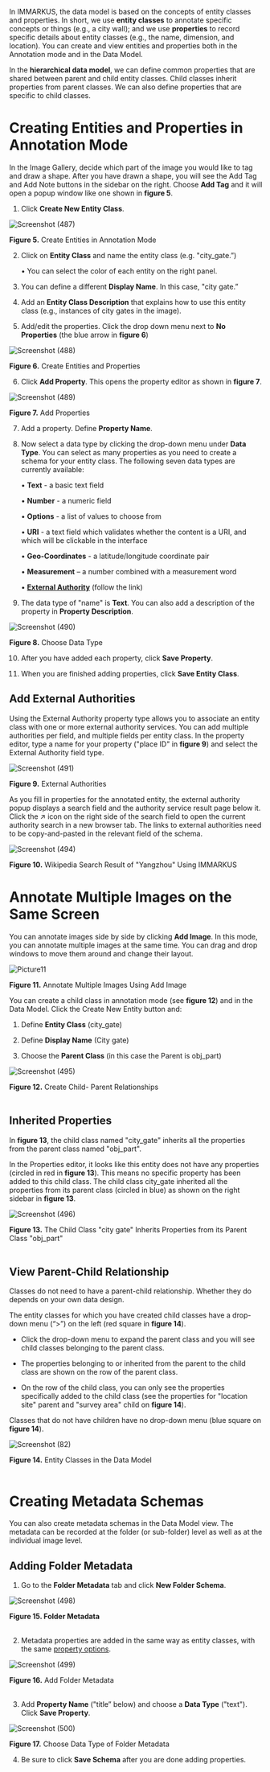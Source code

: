 In IMMARKUS, the data model is based on the concepts of entity classes and properties. In short, we use **entity classes** to annotate specific concepts or things (e.g., a city wall); and we use **properties** to record specific details about entity classes (e.g., the name, dimension, and location). You can create and view entities and properties both in the Annotation mode and in the Data Model.

In the **hierarchical data model**, we can define common properties that are shared between parent and child entity classes. Child classes inherit properties from parent classes. We can also define properties that are specific to child classes.




# Creating Entities and Properties in Annotation Mode

In the Image Gallery, decide which part of the image you would like to tag and draw a shape. 
After you have drawn a shape, you will see the Add Tag and Add Note buttons in the sidebar on the right. Choose **Add Tag** and it will open a popup window like one shown in **figure 5**. 

1.	Click **Create New Entity Class**. 

![Screenshot (487)](https://github.com/rsimon/immarkus/assets/128056738/e9d557b0-6af3-41a8-8a3d-5e7fadadfccc)


**Figure 5.** Create Entities in Annotation Mode

2.	Click on **Entity Class** and name the entity class (e.g. "city_gate.”)

    •	You can select the color of each entity on the right panel.
3.	You can define a different **Display Name**. In this case, "city gate.”
4.	Add an **Entity Class Description** that explains how to use this entity class (e.g., instances of city gates in the image).  
5.	Add/edit the properties. Click the drop down menu next to **No Properties** (the blue arrow in **figure 6**)

![Screenshot (488)](https://github.com/rsimon/immarkus/assets/128056738/74052980-2bf6-4b82-884a-3130bdd2a721)

**Figure 6.** Create Entities and Properties

6.	Click **Add Property**. This opens the property editor as shown in **figure 7**.

![Screenshot (489)](https://github.com/rsimon/immarkus/assets/128056738/915a5228-ae1e-4067-8c40-787f4c81e797)

**Figure 7.** Add Properties

7.	Add a property. Define **Property Name**.

8.	Now select a data type by clicking the drop-down menu under **Data Type**. You can select as many properties as you need to create a schema for your entity class. The following seven data types are currently available:

     •	**Text** - a basic text field

     •	**Number** - a numeric field

     •	**Options** - a list of values to choose from

     •	**URI** - a text field which validates whether the content is a URI, and which will be clickable in the interface

     •	**Geo-Coordinates** - a latitude/longitude coordinate pair

     •	**Measurement** – a number combined with a measurement word

     •	**[External Authority](https://github.com/rsimon/immarkus/wiki/t_04-Annotation-Mode#add-external-authorities)** (follow the link)

9.	The data type of "name" is **Text**. You can also add a description of the property in **Property Description**.

![Screenshot (490)](https://github.com/rsimon/immarkus/assets/128056738/a59a9c46-0a07-4db2-bf2b-b5d8161ee79f)

**Figure 8.** Choose Data Type


10.	After you have added each property, click **Save Property**. 

11.	When you are finished adding properties, click **Save Entity Class**.

## Add External Authorities

Using the External Authority property type allows you to associate an entity class with one or more external authority services. You can add multiple authorities per field, and multiple fields per entity class. 
In the property editor, type a name for your property ("place ID" in **figure 9**) and select the External Authority field type.

![Screenshot (491)](https://github.com/rsimon/immarkus/assets/128056738/8b581e78-bb41-42d5-9664-ebae050103b4)

**Figure 9.** External Authorities

As you fill in properties for the annotated entity, the external authority popup displays a search field and the authority service result page below it.  Click the ↗ icon on the right side of the search field to open the current authority search in a new browser tab. The links to external authorities need to be copy-and-pasted in the relevant field of the schema.

![Screenshot (494)](https://github.com/rsimon/immarkus/assets/128056738/cbaf8a8d-f7f1-4c35-b1c0-d40803e49cd3)

**Figure 10.** Wikipedia Search Result of "Yangzhou" Using IMMARKUS

# Annotate Multiple Images on the Same Screen

You can annotate images side by side by clicking **Add Image**. In this mode, you can annotate multiple images at the same time. You can drag and drop windows to move them around and change their layout.

![Picture11](https://github.com/rsimon/immarkus/assets/128056738/18df8963-93a5-4304-be1b-819c85a2729d)

**Figure 11.** Annotate Multiple Images Using Add Image

You can create a child class in annotation mode (see **figure 12**) and in the Data Model. Click the Create New Entity button and: 

1. Define **Entity Class** (city_gate) 

1. Define **Display Name** (City gate) 

1. Choose the **Parent Class** (in this case the Parent is obj_part) 

![Screenshot (495)](https://github.com/rsimon/immarkus/assets/128056738/68f14260-31e9-4a0b-99e0-93b6fe0a7586)


**Figure 12.** Create Child- Parent Relationships
<br/><br/>

## Inherited Properties

In **figure 13**, the child class named "city_gate" inherits all the properties from the parent class named "obj_part".  

In the Properties editor, it looks like this entity does not have any properties (circled in red in **figure 13**). This means no specific property has been added to this child class. The child class city_gate inherited all the properties from its parent class (circled in blue) as shown on the right sidebar in **figure 13**.


![Screenshot (496)](https://github.com/rsimon/immarkus/assets/128056738/fa26f2c4-4600-4f84-9fa7-017c3bf454ff)

**Figure 13.**  The Child Class "city gate" Inherits Properties from its Parent Class "obj_part" 
<br/><br/>

## View Parent-Child Relationship

Classes do not need to have a parent-child relationship. Whether they do depends on your own data design. 

The entity classes for which you have created child classes have a drop-down menu (“>”) on the left (red square in **figure 14**). 

* Click the drop-down menu to expand the parent class and you will see child classes belonging to the parent class.  

* The properties belonging to or inherited from the parent to the child class are shown on the row of the parent class.  

* On the row of the child class, you can only see the properties specifically added to the child class (see the properties for "location site" parent and "survey area" child on **figure 14**). 

Classes that do not have children have no drop-down menu (blue square on **figure 14**).  

![Screenshot (82)](https://github.com/rsimon/immarkus/assets/128056738/7a9f5b76-79c2-4d3f-bf3c-61f41f87dad9)

**Figure 14.** Entity Classes in the Data Model
<br/><br/>

# Creating Metadata Schemas


You can also create metadata schemas in the Data Model view. The metadata can be recorded at the folder (or sub-folder) level as well as at the individual image level. 

## Adding Folder Metadata

1. Go to the **Folder Metadata** tab and click **New Folder Schema**. 

![Screenshot (498)](https://github.com/rsimon/immarkus/assets/128056738/2210a06d-eedd-482f-b519-16b28e845113)

**Figure 15. Folder Metadata** 
<br/><br/>

2.  Metadata properties are added in the same way as entity classes, with the same [property options](https://github.com/rsimon/immarkus/wiki/t_04-Annotation-Mode#creating-entities-and-properties-in-annotation-mode).  

![Screenshot (499)](https://github.com/rsimon/immarkus/assets/128056738/3ec44d69-8f94-4085-af65-05b2677f9879)

**Figure 16.** Add Folder Metadata
<br/><br/>

3. Add **Property Name** ("title” below) and choose a **Data Type** ("text"). Click **Save Property**. 

![Screenshot (500)](https://github.com/rsimon/immarkus/assets/128056738/b4d6c9f2-2c97-4e69-b3d6-f6109c744b89)

**Figure 17.** Choose Data Type of Folder Metadata

4. Be sure to click **Save Schema** after you are done adding properties.
